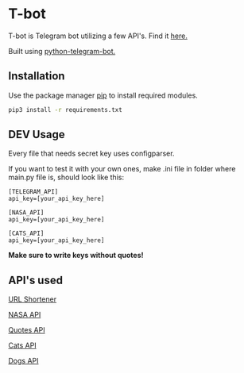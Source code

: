# T-bot

T-bot is Telegram bot utilizing a few API's. Find it [here.](https://t.me/awsmm_bot) 

Built using [python-telegram-bot.](https://github.com/python-telegram-bot/python-telegram-bot)

## Installation

Use the package manager [pip](https://pip.pypa.io/en/stable/) to install required modules.

```bash
pip3 install -r requirements.txt
```

## DEV Usage

Every file that needs secret key uses configparser. 

If you want to test it with your own ones, make .ini file in folder where main.py file is, should look like this:

```
[TELEGRAM_API]
api_key=[your_api_key_here]

[NASA_API]
api_key=[your_api_key_here]

[CATS_API]
api_key=[your_api_key_here]

```

**Make sure to write keys without quotes!**

## API's used
[URL Shortener](https://goolnk.com/)

[NASA API](https://api.nasa.gov/)

[Quotes API](http://quotable.io/)

[Cats API](https://thecatapi.com/)

[Dogs API](https://random.dog/)
